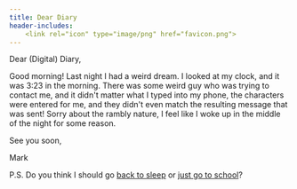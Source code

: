```yaml
---
title: Dear Diary
header-includes:
	<link rel="icon" type="image/png" href="favicon.png">
---
```


Dear (Digital) Diary,

Good morning! Last night I had a weird dream. I looked at my clock, and it was 3:23 in the morning. There was some weird guy who was trying to contact me, and it didn't matter what I typed into my phone, the characters were entered for me, and they didn't even match the resulting message that was sent! Sorry about the rambly nature, I feel like I woke up in the middle of the night for some reason.

See you soon,

Mark

P.S. Do you think I should go [back to sleep](backtosleep.html) or [just go to school](toschool.html)?

